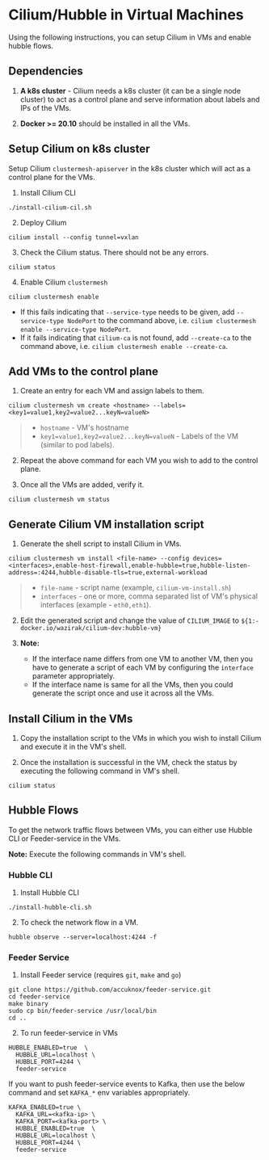 # Cilium/Hubble in Virtual Machines
Using the following instructions, you can setup Cilium in VMs and enable hubble flows.

## Dependencies
1) **A k8s cluster** -  Cilium needs a k8s cluster (it can be a single node cluster) to act as a control plane and serve information about labels and IPs of the VMs.

2) **Docker >= 20.10** should be installed in all the VMs.

## Setup Cilium on k8s cluster
Setup Cilium `clustermesh-apiserver` in the k8s cluster which will act as a control plane for the VMs.

1) Install Cilium CLI
```
./install-cilium-cil.sh
```

2) Deploy Cilium
```
cilium install --config tunnel=vxlan
```

3) Check the Cilium status. There should not be any errors.
```
cilium status
```

4) Enable Cilium `clustermesh`
```
cilium clustermesh enable
```
- If this fails indicating that `--service-type` needs to be given, add `--service-type NodePort` to the command above, i.e. `cilium clustermesh enable --service-type NodePort`.
- If it fails indicating that `cilium-ca` is not found, add `--create-ca` to the command above, i.e. `cilium clustermesh enable --create-ca`.

## Add VMs to the control plane
1) Create an entry for each VM and assign labels to them.
```
cilium clustermesh vm create <hostname> --labels=<key1=value1,key2=value2...keyN=valueN>
```
> - `hostname` - VM's hostname
> - `key1=value1,key2=value2...keyN=valueN` - Labels of the VM (similar to pod labels).

2) Repeat the above command for each VM you wish to add to the control plane.

3) Once all the VMs are added, verify it.
```
cilium clustermesh vm status
```

## Generate Cilium VM installation script
1) Generate the shell script to install Cilium in VMs.
```
cilium clustermesh vm install <file-name> --config devices=<interfaces>,enable-host-firewall,enable-hubble=true,hubble-listen-address=:4244,hubble-disable-tls=true,external-workload
```
> - `file-name` - script name (example, `cilium-vm-install.sh`)
> - `interfaces` - one or more, comma separated list of VM's physical interfaces (example - `eth0,eth1`).

2) Edit the generated script and change the value of `CILIUM_IMAGE` to `${1:-docker.io/wazirak/cilium-dev:hubble-vm}`

3) **Note:**
    - If the interface name differs from one VM to another VM, then you have to generate a script of each VM by configuring the `interface` parameter appropriately.
    - If the interface name is same for all the VMs, then you could generate the script once and use it across all the VMs.

## Install Cilium in the VMs
1) Copy the installation script to the VMs in which you wish to install Cilium and execute it in the VM's shell.


2) Once the installation is successful in the VM, check the status by executing the following command in VM's shell.
```
cilium status
```

## Hubble Flows
To get the network traffic flows between VMs, you can either use Hubble CLI or Feeder-service in the VMs. 

**Note:** Execute the following commands in VM's shell.

### Hubble CLI
1) Install Hubble CLI
```
./install-hubble-cli.sh
```

2) To check the network flow in a VM.
```
hubble observe --server=localhost:4244 -f
```
### Feeder Service
1) Install Feeder service (requires `git`, `make` and `go`)
```
git clone https://github.com/accuknox/feeder-service.git
cd feeder-service
make binary
sudo cp bin/feeder-service /usr/local/bin
cd ..
```

2) To run feeder-service in VMs
```
HUBBLE_ENABLED=true  \
  HUBBLE_URL=localhost \
  HUBBLE_PORT=4244 \
  feeder-service
```
If you want to push feeder-service events to Kafka, then use the below command and set `KAFKA_*` env variables appropriately.
```
KAFKA_ENABLED=true \
  KAFKA_URL=<kafka-ip> \
  KAFKA_PORT=<kafka-port> \
  HUBBLE_ENABLED=true  \
  HUBBLE_URL=localhost \
  HUBBLE_PORT=4244 \
  feeder-service
```

